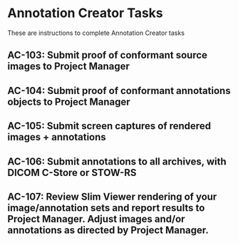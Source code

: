 # Annotation Creator Tasks
These are instructions to complete Annotation Creator tasks


## AC-103: Submit proof of conformant source images to Project Manager

## AC-104: Submit proof of conformant annotations objects to Project Manager

## AC-105: Submit screen captures of rendered images + annotations


## AC-106: Submit annotations to all archives, with DICOM C-Store or STOW-RS

## AC-107: Review Slim Viewer rendering of your image/annotation sets and report results to Project Manager. Adjust images and/or annotations as directed by Project Manager.



